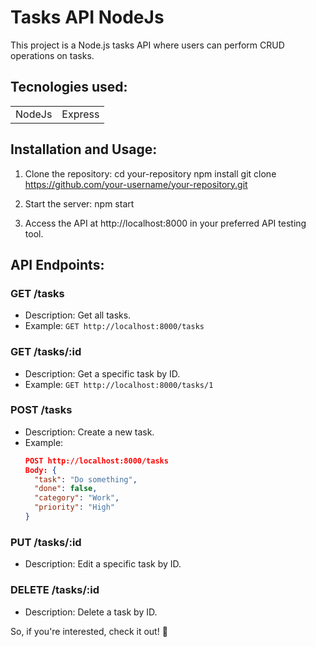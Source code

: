 <h1>Tasks API NodeJs</h1>
<p>This project is a Node.js tasks API where users can perform CRUD operations on tasks.</p>

<h2>Tecnologies used:</h2>
<table>
  <tr>
    <td>NodeJs</td>
    <td>Express</td>
   </tr>
   </table>

 ## Installation and Usage:

1. Clone the repository:
cd your-repository
npm install
git clone https://github.com/your-username/your-repository.git

3. Start the server:
npm start

4. Access the API at http://localhost:8000 in your preferred API testing tool.
   
## API Endpoints:

### GET /tasks
- Description: Get all tasks.
- Example: `GET http://localhost:8000/tasks`

### GET /tasks/:id
- Description: Get a specific task by ID.
- Example: `GET http://localhost:8000/tasks/1`

### POST /tasks
- Description: Create a new task.
- Example: 
  ```json
  POST http://localhost:8000/tasks
  Body: {
    "task": "Do something",
    "done": false,
    "category": "Work",
    "priority": "High"
  }

### PUT /tasks/:id
- Description: Edit a specific task by ID.

### DELETE /tasks/:id
- Description: Delete a task by ID.
  
So, if you're interested, check it out! 🙂
  

